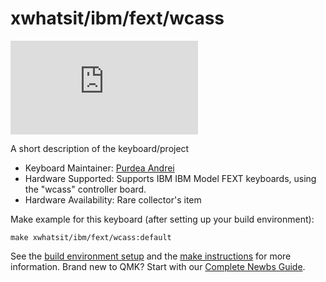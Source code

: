 # xwhatsit/ibm/fext/wcass

![xwhatsit/ibm/fext/wcass](https://deskthority.net/download/file.php?id=29306)

A short description of the keyboard/project

* Keyboard Maintainer: [Purdea Andrei](https://github.com/purdeaandrei)
* Hardware Supported: Supports IBM IBM Model FEXT keyboards, using the "wcass" controller board.
* Hardware Availability: Rare collector's item

Make example for this keyboard (after setting up your build environment):

    make xwhatsit/ibm/fext/wcass:default

See the [build environment setup](https://docs.qmk.fm/#/getting_started_build_tools) and the [make instructions](https://docs.qmk.fm/#/getting_started_make_guide) for more information. Brand new to QMK? Start with our [Complete Newbs Guide](https://docs.qmk.fm/#/newbs).

